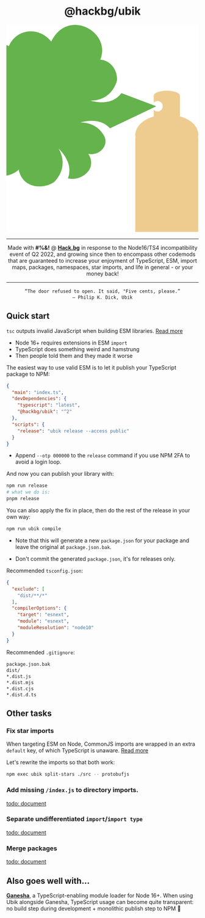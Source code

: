 <div align="center">

# @hackbg/ubik

![](./ubik.svg)

---

Made with **#%&!** @ [**Hack.bg**](https://foss.hack.bg)
in response to the Node16/TS4 incompatibility event of Q2 2022,
and growing since then to encompass other codemods that
are guaranteed to increase your enjoyment of TypeScript,
ESM, import maps, packages, namespaces, star imports,
and life in general - or your money back!

---

```
“The door refused to open. It said, "Five cents, please.”
― Philip K. Dick, Ubik
```

</div>

## Quick start

`tsc` outputs invalid JavaScript when building ESM libraries. [Read more](./docs/extensions.md)

* Node 16+ requires extensions in ESM `import`
* TypeScript does something weird and hamstrung
* Then people told them and they made it worse

The easiest way to use valid ESM is to let it publish your TypeScript package to NPM:

```json
{
  "main": "index.ts",
  "devDependencies": {
    "typescript": "latest",
    "@hackbg/ubik": "^2"
  },
  "scripts": {
    "release": "ubik release --access public"
  }
}
```

* Append `--otp 000000` to the `release` command if you use NPM 2FA to avoid a login loop.

And now you can publish your library with:

```bash
npm run release
# what we do is:
pnpm release
```

You can also apply the fix in place, then do the rest of the release in your own way:

```sh
npm run ubik compile
```

* Note that this will generate a new `package.json` for your package
and leave the original at `package.json.bak`.

* Don't commit the generated `package.json`, it's for releases only.

Recommended `tsconfig.json`:

```json
{
  "exclude": [
    "dist/**/*"
  ],
  "compilerOptions": {
    "target": "esnext",
    "module": "esnext",
    "moduleResolution": "node10"
  }
}
```

Recommended `.gitignore`:

```
package.json.bak
dist/
*.dist.js
*.dist.mjs
*.dist.cjs
*.dist.d.ts
```

## Other tasks

### Fix star imports

When targeting ESM on Node, CommonJS imports are wrapped in an extra `default` key,
of which TypeScript is unaware. [Read more](./docs/split-stars.md)

Let's rewrite the imports so that both work:

```sh
npm exec ubik split-stars ./src -- protobufjs
```

### Add missing `/index.js` to directory imports.

[todo: document](https://youtu.be/VyZiIuMufTA?si=Owhmey5gRLN-AaaK&t=11)

### Separate undifferentiated `import`/`import type`

[todo: document](https://youtu.be/VyZiIuMufTA?si=Owhmey5gRLN-AaaK&t=11)

### Merge packages

[todo: document](https://youtu.be/VyZiIuMufTA?si=Owhmey5gRLN-AaaK&t=11)

## Also goes well with...

[**Ganesha**](https://github.com/hackbg/ganesha), a TypeScript-enabling module loader
for Node 16+. When using Ubik alongside Ganesha, TypeScript usage can become quite transparent:
no build step during development + monolithic publish step to NPM 🐘
